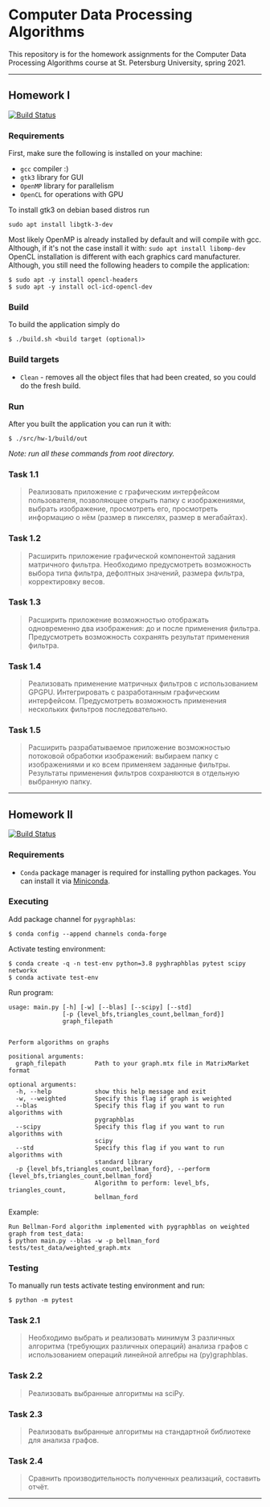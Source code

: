 # Computer Data Processing Algorithms

This repository is for the homework assignments for the Computer Data Processing Algorithms course at St. Petersburg University, spring 2021.

---

## Homework I
[![Build Status](https://travis-ci.com/bahbyega/CDPA-course-2021.svg?branch=Task-1.1)](https://travis-ci.com/bahbyega/CDPA-course-2021)


### Requirements
First, make sure the following is installed on your machine:
- `gcc` compiler :)
- `gtk3` library for GUI
- `OpenMP` library for parallelism
- `OpenCL` for operations with GPU

To install gtk3 on debian based distros run 
```
sudo apt install libgtk-3-dev
```
Most likely OpenMP is already installed by default and will compile with gcc. Although, if it's not the case install it with: `sudo apt install libomp-dev`
OpenCL installation is different with each graphics card manufacturer. Although, you still need the following headers to compile the application:
```
$ sudo apt -y install opencl-headers
$ sudo apt -y install ocl-icd-opencl-dev
```

### Build
To build the application simply do
```
$ ./build.sh <build target (optional)>
```
### Build targets
- `Clean` - removes all the object files that had been created, so you could do the fresh build.

### Run
After you built the application you can run it with:
```
$ ./src/hw-1/build/out
```

*Note: run all these commands from root directory.*

### Task 1.1

> Реализовать приложение с графическим интерфейсом пользователя, позволяющее открыть папку с изображениями, выбрать изображение, просмотреть его, просмотреть информацию о нём (размер в пикселях, размер в мегабайтах).

### Task 1.2

> Расширить приложение графической компонентой задания матричного фильтра. Необходимо предусмотреть возможность выбора типа фильтра, дефолтных значений, размера фильтра, корректировку весов.

### Task 1.3

> Расширить приложение возможностью отображать одновременно два изображения: до и после применения фильтра. Предусмотреть возможность сохранять результат применения фильтра.


### Task 1.4
> Реализовать применение матричных фильтров с использованием GPGPU. Интегрировать с разработанным графическим интерфейсом. Предусмотреть возможность применения нескольких фильтров последовательно.

### Task 1.5
> Расширить разрабатываемое приложение возможностью потоковой обработки изображений: выбираем папку с изображениями и ко всем применяем заданные фильтры. Результаты применения фильтров сохраняются в отдельную выбранную папку.

---

## Homework II
[![Build Status](https://www.travis-ci.com/bahbyega/CDPA-course-2021.svg?branch=Task-2.1)](https://www.travis-ci.com/bahbyega/CDPA-course-2021)

### Requirements
- `Conda` package manager is required for installing python packages. You can install it via [Miniconda](https://docs.conda.io/en/latest/miniconda.html).

### Executing
Add package channel for `pygraphblas`:
```
$ conda config --append channels conda-forge
```
Activate testing environment:
```
$ conda create -q -n test-env python=3.8 pyghraphblas pytest scipy networkx
$ conda activate test-env
```
Run program:
```
usage: main.py [-h] [-w] [--blas] [--scipy] [--std]
               [-p {level_bfs,triangles_count,bellman_ford}]
               graph_filepath


Perform algorithms on graphs

positional arguments:
  graph_filepath        Path to your graph.mtx file in MatrixMarket format

optional arguments:
  -h, --help            show this help message and exit
  -w, --weighted        Specify this flag if graph is weighted
  --blas                Specify this flag if you want to run algorithms with
                        pygraphblas
  --scipy               Specify this flag if you want to run algorithms with
                        scipy
  --std                 Specify this flag if you want to run algorithms with
                        standard library
  -p {level_bfs,triangles_count,bellman_ford}, --perform {level_bfs,triangles_count,bellman_ford}
                        Algorithm to perform: level_bfs, triangles_count,
                        bellman_ford
```
Example:
```
Run Bellman-Ford algorithm implemented with pygraphblas on weighted graph from test_data: 
$ python main.py --blas -w -p bellman_ford tests/test_data/weighted_graph.mtx
```

### Testing
To manually run tests activate testing environment and run:
```
$ python -m pytest
```

### Task 2.1

> Необходимо выбрать и реализовать минимум 3 различных алгоритма (требующих различных операций) анализа графов с использованием операций линейной алгебры на (py)graphblas.

### Task 2.2

> Реализовать выбранные алгоритмы на sciPy.

### Task 2.3

> Реализовать выбранные алгоритмы на стандартной библиотеке для анализа графов.

### Task 2.4

> Сравнить производительность полученных реализаций, составить отчёт.

---